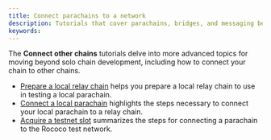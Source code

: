 ```yaml
---
title: Connect parachains to a network
description: Tutorials that cover parachains, bridges, and messaging between them.
keywords:
---
```


The **Connect other chains** tutorials delve into more advanced topics for moving beyond solo chain development, including how to connect your chain to other chains.

- [Prepare a local relay chain](/tutorials/connect-parachains-to-a-network/prepare-a-local-relay-chain/) helps you prepare a local relay chain to use in testing a local parachain.
- [Connect a local parachain](/tutorials/connect-parachains-to-a-network/connect-a-local-parachain/) highlights the steps necessary to connect your local parachain to a relay chain.
- [Acquire a testnet slot](/tutorials/connect-parachains-to-a-network/acquire-a-testnet-slot/) summarizes the steps for connecting a parachain to the Rococo test network.
  
<!-- TODO: WIP page on XCM -->
<!-- - [Send cross-consensus messages (XCM)](/tutorials/connect-parachains-to-a-network/xcm/) summarizes the steps for sending cross-chain messages through t˙e relay chain network. -->